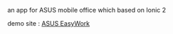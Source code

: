 an app for ASUS mobile office which based on Ionic 2

demo site : [ASUS EasyWork](easywork.asus.com.cn)
